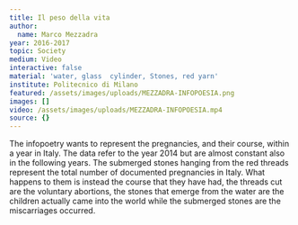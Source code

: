 ```yaml
---
title: Il peso della vita
author:
  name: Marco Mezzadra
year: 2016-2017
topic: Society
medium: Video
interactive: false
material: 'water, glass  cylinder, Stones, red yarn'
institute: Politecnico di Milano
featured: /assets/images/uploads/MEZZADRA-INFOPOESIA.png
images: []
video: /assets/images/uploads/MEZZADRA-INFOPOESIA.mp4
source: {}
---
```

The infopoetry wants to represent the pregnancies, and their course, within a year in Italy. The data refer to the year 2014 but are almost constant also in the following years. The submerged stones hanging from the red threads represent the total number of documented pregnancies in Italy. What happens to them is instead the course that they have had, the threads cut are the voluntary abortions, the stones that emerge from the water are the children actually came into the world while the submerged stones are the miscarriages occurred.
